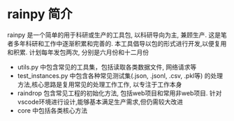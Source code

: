 # rainpy 简介

rainpy 是一个简单的用于科研或生产的工具包, 以科研导向为主, 兼顾生产.
这是笔者多年科研和工作中逐渐积累和完善的.
本工具倡导以包的形式进行开发,以便复用和积累.
计划每年发包两次, 分别是六月份和十二月份

* utils.py 中包含常见的工具集，包括读取各类数据文件, 网络请求等
* test_instances.py 中包含各种常见测试集(.json, .jsonl, .csv, .pkl等) 的处理方法,核心思路是复用常见的处理工作工作, 以专注于工作本身
* raindrop 包含常见工程的初始化方法, 包括web项目和常用非web项目. 针对vscode环境进行设计,能够基本满足生产需求,但仍需较大改进
* core 中包括各类核心方法